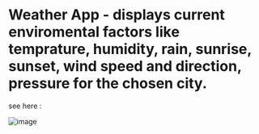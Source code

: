 # Weather App - displays current enviromental factors like temprature, humidity, rain, sunrise, sunset, wind speed and direction, pressure for the chosen city.
see here : 

![image](https://user-images.githubusercontent.com/82041920/190483179-1512993b-0f07-4010-b9ac-4570191aaac0.png)
